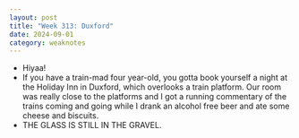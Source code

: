 ```yaml
---
layout: post
title: "Week 313: Duxford"
date: 2024-09-01
category: weaknotes
---
```

* Hiyaa!
* If you have a train-mad four year-old, you gotta book yourself a night at the Holiday Inn in Duxford, which overlooks a train platform. Our room was really close to the platforms and I got a running commentary of the trains coming and going while I drank an alcohol free beer and ate some cheese and biscuits.
* THE GLASS IS STILL IN THE GRAVEL.
